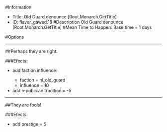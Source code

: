 #Information
 - Title: Old Guard denounce [Root.Monarch.GetTitle]
 - ID: flavor_gawed.18
#Description
Old Guard denounce [Root.Monarch.GetTitle]
#Mean Time to Happen:
Base time = 1 days

#Options

___
##Perhaps they are right.

###Efects:<ul><li>add faction influence:</li><ul><li>faction = nl_old_guard</li><li>influence = 10</li></ul><li>add republican tradition = -5</li></ul>

___
##They are fools!

###Efects:<ul><li>add prestige = 5</li></ul>
